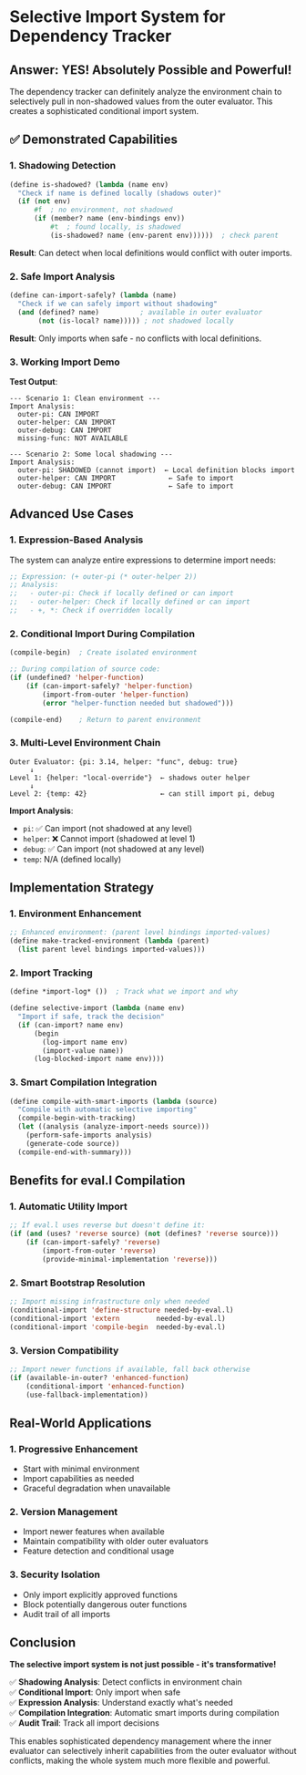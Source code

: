 # Selective Import System for Dependency Tracker

## Answer: YES! Absolutely Possible and Powerful!

The dependency tracker can definitely analyze the environment chain to selectively pull in non-shadowed values from the outer evaluator. This creates a sophisticated conditional import system.

## ✅ Demonstrated Capabilities

### 1. Shadowing Detection
```lisp
(define is-shadowed? (lambda (name env)
  "Check if name is defined locally (shadows outer)"
  (if (not env)
      #f  ; no environment, not shadowed  
      (if (member? name (env-bindings env))
          #t  ; found locally, is shadowed
          (is-shadowed? name (env-parent env))))))  ; check parent
```

**Result**: Can detect when local definitions would conflict with outer imports.

### 2. Safe Import Analysis
```lisp
(define can-import-safely? (lambda (name)
  "Check if we can safely import without shadowing"
  (and (defined? name)          ; available in outer evaluator
       (not (is-local? name))))) ; not shadowed locally
```

**Result**: Only imports when safe - no conflicts with local definitions.

### 3. Working Import Demo

**Test Output**:
```
--- Scenario 1: Clean environment ---
Import Analysis:
  outer-pi: CAN IMPORT
  outer-helper: CAN IMPORT  
  outer-debug: CAN IMPORT
  missing-func: NOT AVAILABLE

--- Scenario 2: Some local shadowing ---
Import Analysis:
  outer-pi: SHADOWED (cannot import)  ← Local definition blocks import
  outer-helper: CAN IMPORT             ← Safe to import
  outer-debug: CAN IMPORT              ← Safe to import
```

## Advanced Use Cases

### 1. Expression-Based Analysis
The system can analyze entire expressions to determine import needs:

```lisp
;; Expression: (+ outer-pi (* outer-helper 2))
;; Analysis:
;;   - outer-pi: Check if locally defined or can import
;;   - outer-helper: Check if locally defined or can import  
;;   - +, *: Check if overridden locally
```

### 2. Conditional Import During Compilation
```lisp
(compile-begin)  ; Create isolated environment

;; During compilation of source code:
(if (undefined? 'helper-function)
    (if (can-import-safely? 'helper-function)
        (import-from-outer 'helper-function)
        (error "helper-function needed but shadowed")))

(compile-end)    ; Return to parent environment
```

### 3. Multi-Level Environment Chain
```
Outer Evaluator: {pi: 3.14, helper: "func", debug: true}
     ↓
Level 1: {helper: "local-override"}  ← shadows outer helper
     ↓  
Level 2: {temp: 42}                  ← can still import pi, debug
```

**Import Analysis**:
- `pi`: ✅ Can import (not shadowed at any level)
- `helper`: ❌ Cannot import (shadowed at level 1)
- `debug`: ✅ Can import (not shadowed at any level)
- `temp`: N/A (defined locally)

## Implementation Strategy

### 1. Environment Enhancement
```lisp
;; Enhanced environment: (parent level bindings imported-values)
(define make-tracked-environment (lambda (parent)
  (list parent level bindings imported-values)))
```

### 2. Import Tracking
```lisp
(define *import-log* ())  ; Track what we import and why

(define selective-import (lambda (name env)
  "Import if safe, track the decision"
  (if (can-import? name env)
      (begin 
        (log-import name env)
        (import-value name))
      (log-blocked-import name env))))
```

### 3. Smart Compilation Integration
```lisp
(define compile-with-smart-imports (lambda (source)
  "Compile with automatic selective importing"
  (compile-begin-with-tracking)
  (let ((analysis (analyze-import-needs source)))
    (perform-safe-imports analysis)
    (generate-code source))
  (compile-end-with-summary)))
```

## Benefits for eval.l Compilation

### 1. Automatic Utility Import
```lisp
;; If eval.l uses reverse but doesn't define it:
(if (and (uses? 'reverse source) (not (defines? 'reverse source)))
    (if (can-import-safely? 'reverse)
        (import-from-outer 'reverse)
        (provide-minimal-implementation 'reverse)))
```

### 2. Smart Bootstrap Resolution
```lisp
;; Import missing infrastructure only when needed
(conditional-import 'define-structure needed-by-eval.l)
(conditional-import 'extern         needed-by-eval.l)
(conditional-import 'compile-begin  needed-by-eval.l)
```

### 3. Version Compatibility
```lisp
;; Import newer functions if available, fall back otherwise
(if (available-in-outer? 'enhanced-function)
    (conditional-import 'enhanced-function)
    (use-fallback-implementation))
```

## Real-World Applications

### 1. Progressive Enhancement
- Start with minimal environment
- Import capabilities as needed
- Graceful degradation when unavailable

### 2. Version Management  
- Import newer features when available
- Maintain compatibility with older outer evaluators
- Feature detection and conditional usage

### 3. Security Isolation
- Only import explicitly approved functions
- Block potentially dangerous outer functions
- Audit trail of all imports

## Conclusion

**The selective import system is not just possible - it's transformative!**

✅ **Shadowing Analysis**: Detect conflicts in environment chain  
✅ **Conditional Import**: Only import when safe  
✅ **Expression Analysis**: Understand exactly what's needed  
✅ **Compilation Integration**: Automatic smart imports during compilation  
✅ **Audit Trail**: Track all import decisions  

This enables sophisticated dependency management where the inner evaluator can selectively inherit capabilities from the outer evaluator without conflicts, making the whole system much more flexible and powerful.
